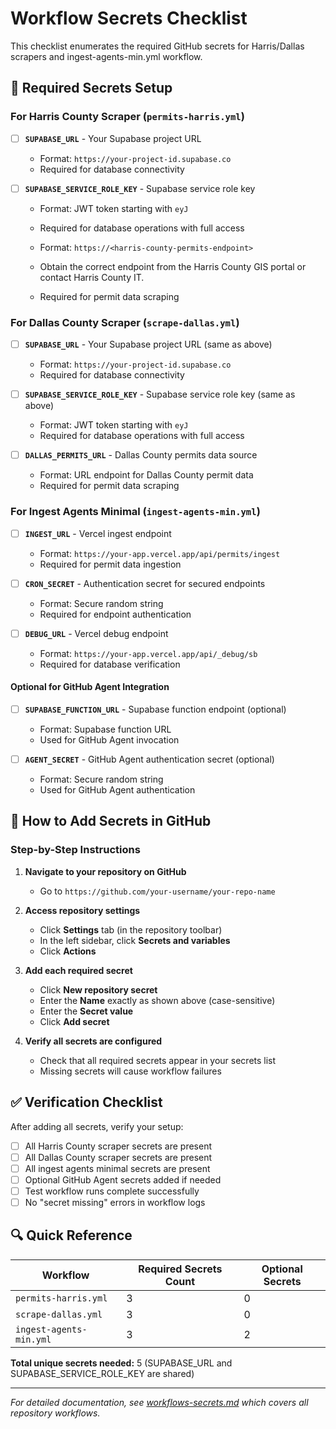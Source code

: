 # Workflow Secrets Checklist

This checklist enumerates the required GitHub secrets for Harris/Dallas scrapers and ingest-agents-min.yml workflow.

## 🔐 Required Secrets Setup

### For Harris County Scraper (`permits-harris.yml`)

- [ ] **`SUPABASE_URL`** - Your Supabase project URL
  - Format: `https://your-project-id.supabase.co`
  - Required for database connectivity

- [ ] **`SUPABASE_SERVICE_ROLE_KEY`** - Supabase service role key  
  - Format: JWT token starting with `eyJ`
  - Required for database operations with full access

  - Format: `https://<harris-county-permits-endpoint>`
  - Obtain the correct endpoint from the Harris County GIS portal or contact Harris County IT.
  - Required for permit data scraping

### For Dallas County Scraper (`scrape-dallas.yml`)

- [ ] **`SUPABASE_URL`** - Your Supabase project URL (same as above)
  - Format: `https://your-project-id.supabase.co`
  - Required for database connectivity

- [ ] **`SUPABASE_SERVICE_ROLE_KEY`** - Supabase service role key (same as above)
  - Format: JWT token starting with `eyJ`
  - Required for database operations with full access

- [ ] **`DALLAS_PERMITS_URL`** - Dallas County permits data source
  - Format: URL endpoint for Dallas County permit data
  - Required for permit data scraping

### For Ingest Agents Minimal (`ingest-agents-min.yml`)

- [ ] **`INGEST_URL`** - Vercel ingest endpoint
  - Format: `https://your-app.vercel.app/api/permits/ingest`
  - Required for permit data ingestion

- [ ] **`CRON_SECRET`** - Authentication secret for secured endpoints
  - Format: Secure random string
  - Required for endpoint authentication

- [ ] **`DEBUG_URL`** - Vercel debug endpoint
  - Format: `https://your-app.vercel.app/api/_debug/sb`
  - Required for database verification

#### Optional for GitHub Agent Integration

- [ ] **`SUPABASE_FUNCTION_URL`** - Supabase function endpoint (optional)
  - Format: Supabase function URL
  - Used for GitHub Agent invocation

- [ ] **`AGENT_SECRET`** - GitHub Agent authentication secret (optional)
  - Format: Secure random string
  - Used for GitHub Agent authentication

## 📝 How to Add Secrets in GitHub

### Step-by-Step Instructions

1. **Navigate to your repository on GitHub**
   - Go to `https://github.com/your-username/your-repo-name`

2. **Access repository settings**
   - Click **Settings** tab (in the repository toolbar)
   - In the left sidebar, click **Secrets and variables**
   - Click **Actions**

3. **Add each required secret**
   - Click **New repository secret**
   - Enter the **Name** exactly as shown above (case-sensitive)
   - Enter the **Secret value**
   - Click **Add secret**

4. **Verify all secrets are configured**
   - Check that all required secrets appear in your secrets list
   - Missing secrets will cause workflow failures

## ✅ Verification Checklist

After adding all secrets, verify your setup:

- [ ] All Harris County scraper secrets are present
- [ ] All Dallas County scraper secrets are present  
- [ ] All ingest agents minimal secrets are present
- [ ] Optional GitHub Agent secrets added if needed
- [ ] Test workflow runs complete successfully
- [ ] No "secret missing" errors in workflow logs

## 🔍 Quick Reference

| Workflow | Required Secrets Count | Optional Secrets |
|----------|----------------------|------------------|
| `permits-harris.yml` | 3 | 0 |
| `scrape-dallas.yml` | 3 | 0 |
| `ingest-agents-min.yml` | 3 | 2 |

**Total unique secrets needed:** 5 (SUPABASE_URL and SUPABASE_SERVICE_ROLE_KEY are shared)

---

*For detailed documentation, see [workflows-secrets.md](./workflows-secrets.md) which covers all repository workflows.*